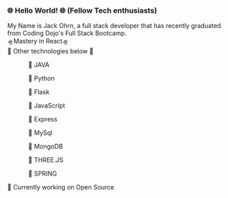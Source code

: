 ### 🌐 Hello World! 🌐 (Fellow Tech enthusiasts)
My Name is Jack Ohrn, a full stack developer that has recently graduated from Coding Dojo's Full Stack Bootcamp. <br>
🛸Mastery in React🛸 <br>
📡 Other technologies below 📡 <br>
<ul>
      <ul>👾 JAVA </ul>
     <ul> 👾 Python </ul>
       <ul> 👾 Flask </ul>
     <ul> 👾 JavaScript </ul>
         <ul> 👾 Express </ul>
      <ul>👾 MySql </ul>
     <ul> 👾 MongoDB </ul>
      <ul>👾 THREE.JS </ul>
      <ul>👾 SPRING  </ul>
</ul>
📲 Currently working on Open Source 
